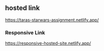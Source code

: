 ## hosted link

https://taras-starwars-assignment.netlify.app/

### Responsive Link

https://responsive-hosted-site.netlify.app/
